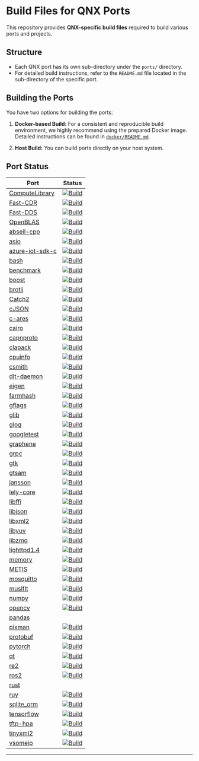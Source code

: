 # Build Files for QNX Ports

This repository provides **QNX-specific build files** required to build various ports and projects.

## Structure

- Each QNX port has its own sub-directory under the `ports/` directory.
- For detailed build instructions, refer to the `README.md` file located in the sub-directory of the specific port.

## Building the Ports

You have two options for building the ports:

1. **Docker-based Build:**
   For a consistent and reproducible build environment, we highly recommend using the prepared Docker image.
   Detailed instructions can be found in [`docker/README.md`](docker/README.md).

2. **Host Build:**
   You can build ports directly on your host system.

## Port Status

| Port | Status |
|----------|--------|
| [ComputeLibrary](https://github.com/qnx-ports/build-files/blob/main/ports/ComputeLibrary/README.md) | [![Build](https://github.com/qnx-ports/build-files/actions/workflows/ComputeLibrary.yml/badge.svg)](https://github.com/qnx-ports/build-files/actions/workflows/ComputeLibrary.yml) |
| [Fast-CDR](https://github.com/qnx-ports/build-files/blob/main/ports/Fast-CDR/README.md) | [![Build](https://github.com/qnx-ports/build-files/actions/workflows/Fast-CDR.yml/badge.svg)](https://github.com/qnx-ports/build-files/actions/workflows/Fast-CDR.yml) |
| [Fast-DDS](https://github.com/qnx-ports/build-files/blob/main/ports/Fast-DDS/README.md) | [![Build](https://github.com/qnx-ports/build-files/actions/workflows/Fast-DDS.yml/badge.svg)](https://github.com/qnx-ports/build-files/actions/workflows/Fast-DDS.yml) |
| [OpenBLAS](https://github.com/qnx-ports/build-files/blob/main/ports/OpenBLAS/README.md) | [![Build](https://github.com/qnx-ports/build-files/actions/workflows/OpenBLAS.yml/badge.svg)](https://github.com/qnx-ports/build-files/actions/workflows/OpenBLAS.yml) |
| [abseil-cpp](https://github.com/qnx-ports/build-files/blob/main/ports/abseil-cpp/README.md) | [![Build](https://github.com/qnx-ports/build-files/actions/workflows/abseil-cpp.yml/badge.svg)](https://github.com/qnx-ports/build-files/actions/workflows/abseil-cpp.yml) |
| [asio](https://github.com/qnx-ports/build-files/blob/main/ports/asio/README.md) | [![Build](https://github.com/qnx-ports/build-files/actions/workflows/asio.yml/badge.svg)](https://github.com/qnx-ports/build-files/actions/workflows/asio.yml) |
| [azure-iot-sdk-c](https://github.com/qnx-ports/build-files/blob/main/ports/azure-iot-sdk-c/README.md) | [![Build](https://github.com/qnx-ports/build-files/actions/workflows/azure-iot-sdk-c.yml/badge.svg)](https://github.com/qnx-ports/build-files/actions/workflows/azure-iot-sdk-c.yml) |
| [bash](https://github.com/qnx-ports/build-files/blob/main/ports/bash/README.md) | [![Build](https://github.com/qnx-ports/build-files/actions/workflows/bash.yml/badge.svg)](https://github.com/qnx-ports/build-files/actions/workflows/bash.yml) |
| [benchmark](https://github.com/qnx-ports/build-files/blob/main/ports/benchmark/README.md) | [![Build](https://github.com/qnx-ports/build-files/actions/workflows/benchmark.yml/badge.svg)](https://github.com/qnx-ports/build-files/actions/workflows/benchmark.yml) |
| [boost](https://github.com/qnx-ports/build-files/blob/main/ports/boost/README.md) | [![Build](https://github.com/qnx-ports/build-files/actions/workflows/boost.yml/badge.svg)](https://github.com/qnx-ports/build-files/actions/workflows/boost.yml) |
| [brotli](https://github.com/qnx-ports/build-files/blob/main/ports/brotli/README.md) | [![Build](https://github.com/qnx-ports/build-files/actions/workflows/brotli.yml/badge.svg)](https://github.com/qnx-ports/build-files/actions/workflows/brotli.yml) |
| [Catch2](https://github.com/qnx-ports/build-files/blob/main/ports/Catch2/README.md) | [![Build](https://github.com/qnx-ports/build-files/actions/workflows/Catch2.yml/badge.svg)](https://github.com/qnx-ports/build-files/actions/workflows/Catch2.yml) |
| [cJSON](https://github.com/qnx-ports/build-files/blob/main/ports/cJSON/README.md) | [![Build](https://github.com/qnx-ports/build-files/actions/workflows/cJSON.yml/badge.svg)](https://github.com/qnx-ports/build-files/actions/workflows/cJSON.yml) |
| [c-ares](https://github.com/qnx-ports/build-files/blob/main/ports/c-ares/README.md) | [![Build](https://github.com/qnx-ports/build-files/actions/workflows/c-ares.yml/badge.svg)](https://github.com/qnx-ports/build-files/actions/workflows/c-ares.yml) |
| [cairo](https://github.com/qnx-ports/build-files/blob/main/ports/cairo/README.md) | [![Build](https://github.com/qnx-ports/build-files/actions/workflows/cairo.yml/badge.svg)](https://github.com/qnx-ports/build-files/actions/workflows/cairo.yml) |
| [capnproto](https://github.com/qnx-ports/build-files/blob/main/ports/capnproto/README.md) | [![Build](https://github.com/qnx-ports/build-files/actions/workflows/capnproto.yml/badge.svg)](https://github.com/qnx-ports/build-files/actions/workflows/capnproto.yml) |
| [clapack](https://github.com/qnx-ports/build-files/blob/main/ports/clapack/README.md) | [![Build](https://github.com/qnx-ports/build-files/actions/workflows/clapack.yml/badge.svg)](https://github.com/qnx-ports/build-files/actions/workflows/clapack.yml) |
| [cpuinfo](https://github.com/qnx-ports/build-files/blob/main/ports/cpuinfo/README.md) | [![Build](https://github.com/qnx-ports/build-files/actions/workflows/cpuinfo.yml/badge.svg)](https://github.com/qnx-ports/build-files/actions/workflows/cpuinfo.yml) |
| [csmith](https://github.com/qnx-ports/build-files/blob/main/ports/csmith/README.md) | [![Build](https://github.com/qnx-ports/build-files/actions/workflows/csmith.yml/badge.svg)](https://github.com/qnx-ports/build-files/actions/workflows/csmith.yml) |
| [dlt-daemon](https://github.com/qnx-ports/build-files/blob/main/ports/dlt-daemon/README.md) | [![Build](https://github.com/qnx-ports/build-files/actions/workflows/dlt-daemon.yml/badge.svg)](https://github.com/qnx-ports/build-files/actions/workflows/dlt-daemon.yml) |
| [eigen](https://github.com/qnx-ports/build-files/blob/main/ports/eigen/README.md) | [![Build](https://github.com/qnx-ports/build-files/actions/workflows/eigen.yml/badge.svg)](https://github.com/qnx-ports/build-files/actions/workflows/eigen.yml) |
| [farmhash](https://github.com/qnx-ports/build-files/blob/main/ports/farmhash/README.md) | [![Build](https://github.com/qnx-ports/build-files/actions/workflows/farmhash.yml/badge.svg)](https://github.com/qnx-ports/build-files/actions/workflows/farmhash.yml) |
| [gflags](https://github.com/qnx-ports/build-files/blob/main/ports/gflags/README.md) | [![Build](https://github.com/qnx-ports/build-files/actions/workflows/gflags.yml/badge.svg)](https://github.com/qnx-ports/build-files/actions/workflows/gflags.yml) |
| [glib](https://github.com/qnx-ports/build-files/blob/main/ports/glib/README.md) | [![Build](https://github.com/qnx-ports/build-files/actions/workflows/glib.yml/badge.svg)](https://github.com/qnx-ports/build-files/actions/workflows/glib.yml) |
| [glog](https://github.com/qnx-ports/build-files/blob/main/ports/glog/README.md) | [![Build](https://github.com/qnx-ports/build-files/actions/workflows/glog.yml/badge.svg)](https://github.com/qnx-ports/build-files/actions/workflows/glog.yml) |
| [googletest](https://github.com/qnx-ports/build-files/blob/main/ports/googletest/README.md) | [![Build](https://github.com/qnx-ports/build-files/actions/workflows/googletest.yml/badge.svg)](https://github.com/qnx-ports/build-files/actions/workflows/googletest.yml) |
| [graphene](https://github.com/qnx-ports/build-files/blob/main/ports/graphene/README.md) | [![Build](https://github.com/qnx-ports/build-files/actions/workflows/graphene.yml/badge.svg)](https://github.com/qnx-ports/build-files/actions/workflows/graphene.yml) |
| [grpc](https://github.com/qnx-ports/build-files/blob/main/ports/grpc/README.md) | [![Build](https://github.com/qnx-ports/build-files/actions/workflows/grpc.yml/badge.svg)](https://github.com/qnx-ports/build-files/actions/workflows/grpc.yml) |
| [gtk](https://github.com/qnx-ports/build-files/blob/main/ports/gtk/README.md) | [![Build](https://github.com/qnx-ports/build-files/actions/workflows/gtk.yml/badge.svg)](https://github.com/qnx-ports/build-files/actions/workflows/gtk.yml) |
| [gtsam](https://github.com/qnx-ports/build-files/blob/main/ports/gtsam/README.md) | [![Build](https://github.com/qnx-ports/build-files/actions/workflows/gtsam.yml/badge.svg)](https://github.com/qnx-ports/build-files/actions/workflows/gtsam.yml) |
| [jansson](https://github.com/qnx-ports/build-files/blob/main/ports/jansson/README.md) | [![Build](https://github.com/qnx-ports/build-files/actions/workflows/jansson.yml/badge.svg)](https://github.com/qnx-ports/build-files/actions/workflows/jansson.yml) |
| [lely-core](https://github.com/qnx-ports/build-files/blob/main/ports/lely-core/README.md) | [![Build](https://github.com/qnx-ports/build-files/actions/workflows/lely-core.yml/badge.svg)](https://github.com/qnx-ports/build-files/actions/workflows/lely-core.yml) |
| [libffi](https://github.com/qnx-ports/build-files/blob/main/ports/libffi/README.md) | [![Build](https://github.com/qnx-ports/build-files/actions/workflows/libffi.yml/badge.svg)](https://github.com/qnx-ports/build-files/actions/workflows/libffi.yml) |
| [libjson](https://github.com/qnx-ports/build-files/blob/main/ports/libjson/README.md) | [![Build](https://github.com/qnx-ports/build-files/actions/workflows/libjson.yml/badge.svg)](https://github.com/qnx-ports/build-files/actions/workflows/libjson.yml) |
| [libxml2](https://github.com/qnx-ports/build-files/blob/main/ports/libxml2/README.md) | [![Build](https://github.com/qnx-ports/build-files/actions/workflows/libxml2.yml/badge.svg)](https://github.com/qnx-ports/build-files/actions/workflows/libxml2.yml) |
| [libyuv](https://github.com/qnx-ports/build-files/blob/main/ports/libyuv/README.md) | [![Build](https://github.com/qnx-ports/build-files/actions/workflows/libyuv.yml/badge.svg)](https://github.com/qnx-ports/build-files/actions/workflows/libyuv.yml) |
| [libzmq](https://github.com/qnx-ports/build-files/blob/main/ports/libzmq/README.md) | [![Build](https://github.com/qnx-ports/build-files/actions/workflows/libzmq.yml/badge.svg)](https://github.com/qnx-ports/build-files/actions/workflows/libzmq.yml) |
| [lighttpd1.4](https://github.com/qnx-ports/build-files/blob/main/ports/lighttpd1.4/README.md) | [![Build](https://github.com/qnx-ports/build-files/actions/workflows/lighttpd1.4.yml/badge.svg)](https://github.com/qnx-ports/build-files/actions/workflows/lighttpd1.4.yml) |
| [memory](https://github.com/qnx-ports/build-files/blob/main/ports/memory/README.md) | [![Build](https://github.com/qnx-ports/build-files/actions/workflows/memory.yml/badge.svg)](https://github.com/qnx-ports/build-files/actions/workflows/memory.yml) |
| [METIS](https://github.com/qnx-ports/build-files/blob/main/ports/METIS/README.md) | [![Build](https://github.com/qnx-ports/build-files/actions/workflows/METIS.yml/badge.svg)](https://github.com/qnx-ports/build-files/actions/workflows/METIS.yml) |
| [mosquitto](https://github.com/qnx-ports/build-files/blob/main/ports/mosquitto/README.md) | [![Build](https://github.com/qnx-ports/build-files/actions/workflows/mosquitto.yml/badge.svg)](https://github.com/qnx-ports/build-files/actions/workflows/mosquitto.yml) |
| [muslflt](https://github.com/qnx-ports/build-files/blob/main/ports/muslflt/README.md) | [![Build](https://github.com/qnx-ports/build-files/actions/workflows/muslflt.yml/badge.svg)](https://github.com/qnx-ports/build-files/actions/workflows/muslflt.yml) |
| [numpy](https://github.com/qnx-ports/build-files/blob/main/ports/numpy/README.md) | [![Build](https://github.com/qnx-ports/build-files/actions/workflows/numpy.yml/badge.svg)](https://github.com/qnx-ports/build-files/actions/workflows/numpy.yml) |
| [opencv](https://github.com/qnx-ports/build-files/blob/main/ports/opencv/README.md) | [![Build](https://github.com/qnx-ports/build-files/actions/workflows/opencv.yml/badge.svg)](https://github.com/qnx-ports/build-files/actions/workflows/opencv.yml) |
| [pandas](https://github.com/qnx-ports/build-files/blob/main/ports/pandas/README.md) | |
| [pixman](https://github.com/qnx-ports/build-files/blob/main/ports/pixman/README.md) | [![Build](https://github.com/qnx-ports/build-files/actions/workflows/pixman.yml/badge.svg)](https://github.com/qnx-ports/build-files/actions/workflows/pixman.yml) |
| [protobuf](https://github.com/qnx-ports/build-files/blob/main/ports/protobuf/README.md) | [![Build](https://github.com/qnx-ports/build-files/actions/workflows/protobuf.yml/badge.svg)](https://github.com/qnx-ports/build-files/actions/workflows/protobuf.yml) |
| [pytorch](https://github.com/qnx-ports/build-files/blob/main/ports/pytorch/README.md) | [![Build](https://github.com/qnx-ports/build-files/actions/workflows/pytorch.yml/badge.svg)](https://github.com/qnx-ports/build-files/actions/workflows/pytorch.yml) |
| [qt](https://github.com/qnx-ports/build-files/blob/main/ports/qt/README.md) | [![Build](https://github.com/qnx-ports/build-files/actions/workflows/qt.yml/badge.svg)](https://github.com/qnx-ports/build-files/actions/workflows/qt.yml) |
| [re2](https://github.com/qnx-ports/build-files/blob/main/ports/re2/README.md) | [![Build](https://github.com/qnx-ports/build-files/actions/workflows/re2.yml/badge.svg)](https://github.com/qnx-ports/build-files/actions/workflows/re2.yml) |
| [ros2](https://github.com/qnx-ports/build-files/blob/main/ports/ros2/README.md) | [![Build](https://github.com/qnx-ports/build-files/actions/workflows/ros2.yml/badge.svg)](https://github.com/qnx-ports/build-files/actions/workflows/ros2.yml) |
| [rust](https://github.com/qnx-ports/build-files/blob/main/ports/rust/README.md) | |
| [ruy](https://github.com/qnx-ports/build-files/blob/main/ports/ruy/README.md) | [![Build](https://github.com/qnx-ports/build-files/actions/workflows/ruy.yml/badge.svg)](https://github.com/qnx-ports/build-files/actions/workflows/ruy.yml) |
| [sqlite_orm](https://github.com/qnx-ports/build-files/blob/main/ports/sqlite_orm/README.md) | [![Build](https://github.com/qnx-ports/build-files/actions/workflows/sqlite_orm.yml/badge.svg)](https://github.com/qnx-ports/build-files/actions/workflows/sqlite_orm.yml)|
| [tensorflow](https://github.com/qnx-ports/build-files/blob/main/ports/tensorflow/README.md) | [![Build](https://github.com/qnx-ports/build-files/actions/workflows/tensorflow.yml/badge.svg)](https://github.com/qnx-ports/build-files/actions/workflows/tensorflow.yml) |
| [tftp-hpa](https://github.com/qnx-ports/build-files/blob/main/ports/tftp-hpa/README.md) | [![Build](https://github.com/qnx-ports/build-files/actions/workflows/tftp-hpa.yml/badge.svg)](https://github.com/qnx-ports/build-files/actions/workflows/tftp-hpa.yml) |
| [tinyxml2](https://github.com/qnx-ports/build-files/blob/main/ports/tinyxml2/README.md) | [![Build](https://github.com/qnx-ports/build-files/actions/workflows/tinyxml2.yml/badge.svg)](https://github.com/qnx-ports/build-files/actions/workflows/tinyxml2.yml) |
| [vsomeip](https://github.com/qnx-ports/build-files/blob/main/ports/vsomeip/README.md) | [![Build](https://github.com/qnx-ports/build-files/actions/workflows/vsomeip.yml/badge.svg)](https://github.com/qnx-ports/build-files/actions/workflows/vsomeip.yml) |



---
	
